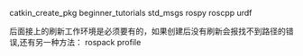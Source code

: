catkin_create_pkg beginner_tutorials std_msgs rospy roscpp urdf

后面接上的刷新工作环境是必须要有的，如果创建后没有刷新会报找不到路径的错误,还有另一种方法： rospack profile